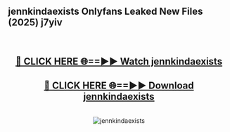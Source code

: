 <h2>jennkindaexists Onlyfans Leaked New Files (2025) j7yiv</h2>
<br>
<div align="center">
<h2><a href="https://mediafiles.top/jennkindaexists&ref=git" rel="nofollow">🔴 CLICK HERE 🌐==►► Watch jennkindaexists</a></h2>
<h2><a href="https://mediafiles.top/jennkindaexists&ref=git" rel="nofollow">🔴 CLICK HERE 🌐==►► Download jennkindaexists</a></h2>
<br>
<a href="https://mediafiles.top/jennkindaexists&ref=git" rel="nofollow" data-target="animated-image.originalLink"><img src="https://i.ibb.co.com/xMMVF88/686577567.gif" alt="jennkindaexists" style="max-width: 100%; display: inline-block;" data-target="animated-image.originalImage"></a>
</div>
<br>
<br>